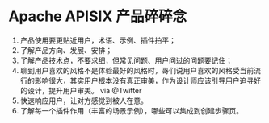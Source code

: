 # Apache APISIX 产品碎碎念

1. 产品使用要更贴近用户，术语、示例、插件拍平；
2. 了解产品方向、发展、安排；
3. 了解产品技术点，不要求细，但常见问题、用户问过的问题要记住；
4. 聊到用户喜欢的风格不是体验最好的风格时，哥们说用户喜欢的风格受当前流行的影响很大，其实用户根本没有真正审美，作为设计师应该引导用户追寻好的设计，提升用户审美。 via @Twitter
5. 快速响应用户，让对方感觉到被人在意。
6. 了解每一个插件作用（丰富的场景示例），哪些可以集成到创建步骤页。
